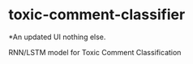 # toxic-comment-classifier

*An updated UI nothing else.

RNN/LSTM model for Toxic Comment Classification
